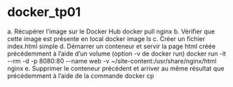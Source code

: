 # docker_tp01

a. Récupérer l’image sur le Docker Hub
  docker pull nginx
b. Vérifier que cette image est présente en local
  docker image ls
c. Créer un fichier index.html simple
d. Démarrer un conteneur et servir la page html créée précédemment à l’aide
d’un volume (option -v de docker run)
  docker run -it --rm -d -p 8080:80 --name web -v ~/site-content:/usr/share/nginx/html nginx
e. Supprimer le conteneur précédent et arriver au même résultat que
précédemment à l’aide de la commande docker cp

